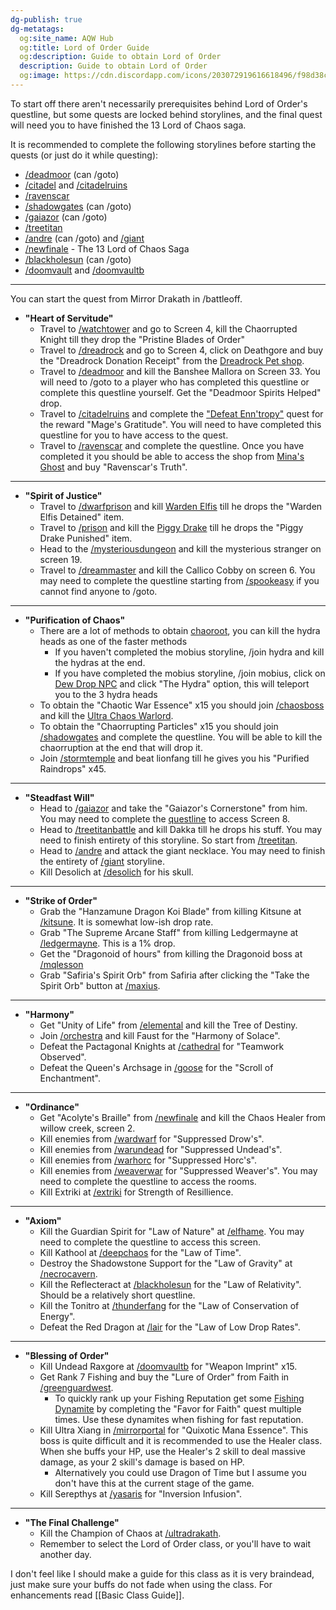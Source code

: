 ```yaml
---
dg-publish: true
dg-metatags:
  og:site_name: AQW Hub
  og:title: Lord of Order Guide
  og:description: Guide to obtain Lord of Order
  description: Guide to obtain Lord of Order
  og:image: https://cdn.discordapp.com/icons/203072919616618496/f98d38c50b06972678eaaa1aa2c0cedf.png
---
```

To start off there aren't necessarily prerequisites behind Lord of Order's questline, but some quests are locked behind storylines, and the final quest will need you to have finished the 13 Lord of Chaos saga. 

It is recommended to complete the following storylines before starting the quests (or just do it while questing):
- [/deadmoor](http://aqwwiki.wikidot.com/deadmoor) (can /goto)
- [/citadel](http://aqwwiki.wikidot.com/citadel) and [/citadelruins](http://aqwwiki.wikidot.com/citadel-ruins)
- [/ravenscar](http://aqwwiki.wikidot.com/ravenscar)
- [/shadowgates](http://aqwwiki.wikidot.com/shadow-gates) (can /goto)
- [/gaiazor](http://aqwwiki.wikidot.com/gaiazor-location) (can /goto)
- [/treetitan](http://aqwwiki.wikidot.com/tree-titan)
- [/andre](http://aqwwiki.wikidot.com/andre) (can /goto) and [/giant](http://aqwwiki.wikidot.com/giant-tale) 
- [/newfinale](http://aqwwiki.wikidot.com/new-finale) - The 13 Lord of Chaos Saga
- [/blackholesun](http://aqwwiki.wikidot.com/black-hole-sun) (can /goto)
- [/doomvault](http://aqwwiki.wikidot.com/doom-vault) and [/doomvaultb](http://aqwwiki.wikidot.com/doom-vault-b)


---

You can start the quest from Mirror Drakath in /battleoff.

- **"Heart of Servitude"**
	- Travel to [/watchtower](http://aqwwiki.wikidot.com/amberheart-watchtower) and go to Screen 4, kill the Chaorrupted Knight till they drop the "Pristine Blades of Order"
	- Travel to [/dreadrock](http://aqwwiki.wikidot.com/dreadrock-citadel) and go to Screen 4, click on Deathgore and buy the "Dreadrock Donation Receipt" from the [Dreadrock Pet shop](http://aqwwiki.wikidot.com/dreadrock-citadel).
	- Travel to [/deadmoor](http://aqwwiki.wikidot.com/deadmoor) and kill the Banshee Mallora on Screen 33. You will need to /goto to a player who has completed this questline or complete this questline yourself. Get the "Deadmoor Spirits Helped" drop.
	- Travel to [/citadelruins](http://aqwwiki.wikidot.com/citadel-ruins) and complete the ["Defeat Enn'tropy"](http://aqwwiki.wikidot.com/polish-s-quests#2) quest for the reward "Mage's Gratitude". You will need to have completed this questline for you to have access to the quest.
	- Travel to [/ravenscar](http://aqwwiki.wikidot.com/ravenscar) and complete the questline. Once you have completed it you should be able to access the shop from [Mina's Ghost](http://aqwwiki.wikidot.com/mina-s-ghost) and buy "Ravenscar's Truth".

---

- **"Spirit of Justice"**
	- Travel to [/dwarfprison](http://aqwwiki.wikidot.com/dwarf-prison) and kill [Warden Elfis](http://aqwwiki.wikidot.com/warden-elfis) till he drops the "Warden Elfis Detained" item.
	- Travel to [/prison](http://aqwwiki.wikidot.com/prison) and kill the [Piggy Drake](http://aqwwiki.wikidot.com/piggy-drake) till he drops the "Piggy Drake Punished" item.
	- Head to the [/mysteriousdungeon](http://aqwwiki.wikidot.com/mysterious-dungeon) and kill the mysterious stranger on screen 19.
	- Travel to [/dreammaster](http://aqwwiki.wikidot.com/dream-master) and kill the Callico Cobby on screen 6. You may need to complete the questline starting from [/spookeasy](http://aqwwiki.wikidot.com/spookeasy) if you cannot find anyone to /goto.

---

- **"Purification of Chaos"**
	- There are a lot of methods to obtain [chaoroot](http://aqwwiki.wikidot.com/chaoroot), you can kill the hydra heads as one of the faster methods
		- If you haven't completed the mobius storyline, /join hydra and kill the hydras at the end.
		- If you have completed the mobius storyline, /join mobius, click on [Dew Drop NPC](http://aqwwiki.wikidot.com/dew-drop) and click "The Hydra" option, this will teleport you to the 3 hydra heads
	- To obtain the "Chaotic War Essence" x15 you should join [/chaosboss](http://aqwwiki.wikidot.com/chaos-boss) and kill the [Ultra Chaos Warlord](http://aqwwiki.wikidot.com/ultra-chaos-warlord).
	- To obtain the "Chaorrupting Particles" x15 you should join [/shadowgates](http://aqwwiki.wikidot.com/shadow-gates) and complete the questline. You will be able to kill the chaorruption at the end that will drop it.
	- Join [/stormtemple](http://aqwwiki.wikidot.com/the-storm-temple) and beat lionfang till he gives you his "Purified Raindrops" x45.

---

- **"Steadfast Will"**
	- Head to [/gaiazor](http://aqwwiki.wikidot.com/gaiazor-location) and take the "Gaiazor's Cornerstone" from him. You may need to complete the [questline](http://aqwwiki.wikidot.com/ravinos-brightglade-s-quests#4) to access Screen 8.
	- Head to [/treetitanbattle](http://aqwwiki.wikidot.com/tree-titan-battle) and kill Dakka till he drops his stuff. You may need to finish entirety of this storyline. So start from [/treetitan](http://aqwwiki.wikidot.com/tree-titan).
	- Head to [/andre](http://aqwwiki.wikidot.com/andre) and attack the giant necklace. You may need to finish the entirety of [/giant](http://aqwwiki.wikidot.com/giant-tale) storyline.
	- Kill Desolich at [/desolich](http://aqwwiki.wikidot.com/desolich-location) for his skull.

---

- **"Strike of Order"**
	- Grab the "Hanzamune Dragon Koi Blade" from killing Kitsune at [/kitsune](http://aqwwiki.wikidot.com/kitsune-s-lair). It is somewhat low-ish drop rate.
	- Grab "The Supreme Arcane Staff" from killing Ledgermayne at [/ledgermayne](http://aqwwiki.wikidot.com/ledgermayne-location). This is a 1% drop.
	- Get the "Dragonoid of hours" from killing the Dragonoid boss at [/mqlesson](http://aqwwiki.wikidot.com/mq-lesson)
	- Grab "Safiria's Spirit Orb" from Safiria after clicking the "Take the Spirit Orb" button at [/maxius](http://aqwwiki.wikidot.com/maxius).

---

- **"Harmony"**
	- Get "Unity of Life" from [/elemental](http://aqwwiki.wikidot.com/elemental) and kill the Tree of Destiny.
	- Join [/orchestra](http://aqwwiki.wikidot.com/orkestra) and kill Faust for the "Harmony of Solace".
	- Defeat the Pactagonal Knights at [/cathedral](http://aqwwiki.wikidot.com/cathedral-of-time) for "Teamwork Observed".
	- Defeat the Queen's Archsage in [/goose](http://aqwwiki.wikidot.com/cysero-s-secret) for the "Scroll of Enchantment".

---

- **"Ordinance"**
	- Get "Acolyte's Braille" from [/newfinale](http://aqwwiki.wikidot.com/new-finale) and kill the Chaos Healer from willow creek, screen 2.
	- Kill enemies from [/wardwarf](http://aqwwiki.wikidot.com/dwarf-war-location) for "Suppressed Drow's".
	- Kill enemies from [/warundead](http://aqwwiki.wikidot.com/undead-war-location) for "Suppressed Undead's".
	- Kill enemies from [/warhorc](http://aqwwiki.wikidot.com/horc-war-location) for "Suppressed Horc's".
	- Kill enemies from [/weaverwar](http://aqwwiki.wikidot.com/weaver-war) for "Suppressed Weaver's". You may need to complete the questline to access the rooms.
	- Kill Extriki at [/extriki](http://aqwwiki.wikidot.com/extriki-location) for Strength of Resillience.

---

- **"Axiom"**
	- Kill the Guardian Spirit for "Law of Nature" at [/elfhame](http://aqwwiki.wikidot.com/elfhame). You may need to complete the questline to access this screen.
	- Kill Kathool at [/deepchaos](http://aqwwiki.wikidot.com/deep-chaos) for the "Law of Time".
	- Destroy the Shadowstone Support for the "Law of Gravity" at [/necrocavern](http://aqwwiki.wikidot.com/necropolis-cavern).
	- Kill the Reflecteract at [/blackholesun](http://aqwwiki.wikidot.com/black-hole-sun) for the "Law of Relativity". Should be a relatively short questline.
	- Kill the Tonitro at [/thunderfang](http://aqwwiki.wikidot.com/thunderfang-spire) for the "Law of Conservation of Energy".
	- Defeat the Red Dragon at [/lair](http://aqwwiki.wikidot.com/lair) for the "Law of Low Drop Rates".

---

- **"Blessing of Order"**
	- Kill Undead Raxgore at [/doomvaultb](http://aqwwiki.wikidot.com/doom-vault-b) for "Weapon Imprint" x15.
	- Get Rank 7 Fishing and buy the "Lure of Order" from Faith in [/greenguardwest](http://aqwwiki.wikidot.com/greenguard-west).
		- To quickly rank up your Fishing Reputation get some [Fishing Dynamite](http://aqwwiki.wikidot.com/fishing-dynamite) by completing the "Favor for Faith" quest multiple times. Use these dynamites when fishing for fast reputation.
	- Kill Ultra Xiang in [/mirrorportal](http://aqwwiki.wikidot.com/mirror-portal) for "Quixotic Mana Essence". This boss is quite difficult and it is recommended to use the Healer class. When she buffs your HP, use the Healer's 2 skill to deal massive damage, as your 2 skill's damage is based on HP.
		- Alternatively you could use Dragon of Time but I assume you don't have this at the current stage of the game.
	- Kill Serepthys at [/yasaris](http://aqwwiki.wikidot.com/yasaris) for "Inversion Infusion".

---

- **"The Final Challenge"**
	- Kill the Champion of Chaos at [/ultradrakath](http://aqwwiki.wikidot.com/ultra-drakath). 
	- Remember to select the Lord of Order class, or you'll have to wait another day.


I don't feel like I should make a guide for this class as it is very braindead, just make sure your buffs do not fade when using the class. For enhancements read [[Basic Class Guide]].
